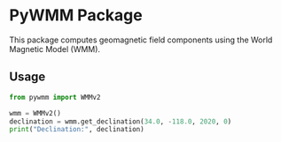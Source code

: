 # PyWMM Package

This package computes geomagnetic field components using the World Magnetic Model (WMM).

## Usage

```python
from pywmm import WMMv2

wmm = WMMv2()
declination = wmm.get_declination(34.0, -118.0, 2020, 0)
print("Declination:", declination)
```
